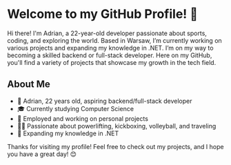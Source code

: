 # Welcome to my GitHub Profile! 👋

Hi there! I'm Adrian, a 22-year-old developer passionate about sports, coding, and exploring the world. Based in Warsaw, I’m currently working on various projects and expanding my knowledge in .NET. I’m on my way to becoming a skilled backend or full-stack developer. Here on my GitHub, you'll find a variety of projects that showcase my growth in the tech field.

## About Me
- 🌟 Adrian, 22 years old, aspiring backend/full-stack developer
- 🎓 Currently studying Computer Science
- 💼 Employed and working on personal projects
- 🏋️‍♂️ Passionate about powerlifting, kickboxing, volleyball, and traveling
- 🌱 Expanding my knowledge in .NET

Thanks for visiting my profile! Feel free to check out my projects, and I hope you have a great day! 😊
